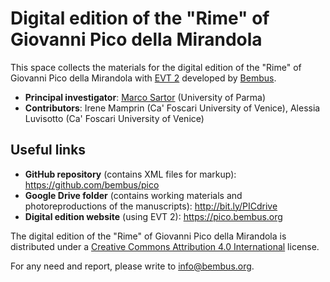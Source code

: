 # Digital edition of the "Rime" of Giovanni Pico della Mirandola

This space collects the materials for the digital edition of the "Rime" of Giovanni Pico della Mirandola with [EVT 2](http://evt.labcd.unipi.it) developed by [Bembus](https://bembus.org).

* __Principal investigator__: [Marco Sartor](https://marcosartor.org) (University of Parma)
* __Contributors__: Irene Mamprin (Ca' Foscari University of Venice), Alessia Luvisotto (Ca' Foscari University of Venice)

## Useful links
* __GitHub repository__ (contains XML files for markup): https://github.com/bembus/pico
* __Google Drive folder__ (contains working materials and photoreproductions of the manuscripts): http://bit.ly/PICdrive
* __Digital edition website__ (using EVT 2): https://pico.bembus.org

The digital edition of the "Rime" of Giovanni Pico della Mirandola is distributed under a [Creative Commons Attribution 4.0 International](http://creativecommons.org/licenses/by/4.0/?ref=chooser-v1) license.

For any need and report, please write to [info@bembus.org](mailto:info@bembus.org).
